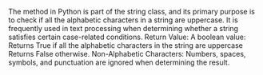 The  method in Python is part of the string class, and its primary purpose is to check if all the alphabetic characters in a string are uppercase. It is frequently used in text processing when determining whether a string satisfies certain case-related conditions. 
Return Value: A boolean value:
Returns True if all the alphabetic characters in the string are uppercase
Returns False otherwise.
Non-Alphabetic Characters: Numbers, spaces, symbols, and punctuation are ignored when determining the result.